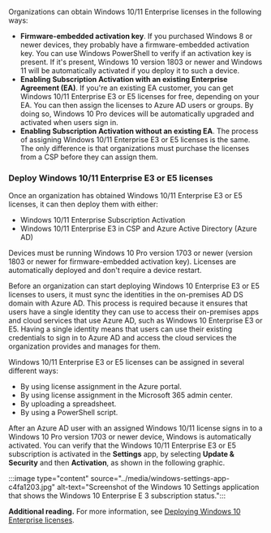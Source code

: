 Organizations can obtain Windows 10/11 Enterprise licenses in the following ways:<br>

 -  **Firmware-embedded activation key**. If you purchased Windows 8 or newer devices, they probably have a firmware-embedded activation key. You can use Windows PowerShell to verify if an activation key is present. If it's present, Windows 10 version 1803 or newer and Windows 11 will be automatically activated if you deploy it to such a device.
 -  **Enabling Subscription Activation with an existing Enterprise Agreement (EA)**. If you're an existing EA customer, you can get Windows 10/11 Enterprise E3 or E5 licenses for free, depending on your EA. You can then assign the licenses to Azure AD users or groups. By doing so, Windows 10 Pro devices will be automatically upgraded and activated when users sign in.
 -  **Enabling Subscription Activation without an existing EA**. The process of assigning Windows 10/11 Enterprise E3 or E5 licenses is the same. The only difference is that organizations must purchase the licenses from a CSP before they can assign them.

### Deploy Windows 10/11 Enterprise E3 or E5 licenses

Once an organization has obtained Windows 10/11 Enterprise E3 or E5 licenses, it can then deploy them with either:

 -  Windows 10/11 Enterprise Subscription Activation
 -  Windows 10/11 Enterprise E3 in CSP and Azure Active Directory (Azure AD)

Devices must be running Windows 10 Pro version 1703 or newer (version 1803 or newer for firmware-embedded activation key). Licenses are automatically deployed and don't require a device restart.

Before an organization can start deploying Windows 10 Enterprise E3 or E5 licenses to users, it must sync the identities in the on-premises AD DS domain with Azure AD. This process is required because it ensures that users have a single identity they can use to access their on-premises apps and cloud services that use Azure AD, such as Windows 10 Enterprise E3 or E5. Having a single identity means that users can use their existing credentials to sign in to Azure AD and access the cloud services the organization provides and manages for them.

Windows 10/11 Enterprise E3 or E5 licenses can be assigned in several different ways:

 -  By using license assignment in the Azure portal.
 -  By using license assignment in the Microsoft 365 admin center.
 -  By uploading a spreadsheet.
 -  By using a PowerShell script.

After an Azure AD user with an assigned Windows 10/11 license signs in to a Windows 10 Pro version 1703 or newer device, Windows is automatically activated. You can verify that the Windows 10/11 Enterprise E3 or E5 subscription is activated in the **Settings** app, by selecting **Update &amp; Security** and then **Activation**, as shown in the following graphic.

:::image type="content" source="../media/windows-settings-app-c4fa1203.jpg" alt-text="Screenshot of the Windows 10 Settings application that shows the Windows 10 Enterprise E 3 subscription status.":::


**Additional reading.** For more information, see [Deploying Windows 10 Enterprise licenses](/windows/deployment/deploy-enterprise-licenses#win-10-activated-subscription-active?azure-portal=true).
